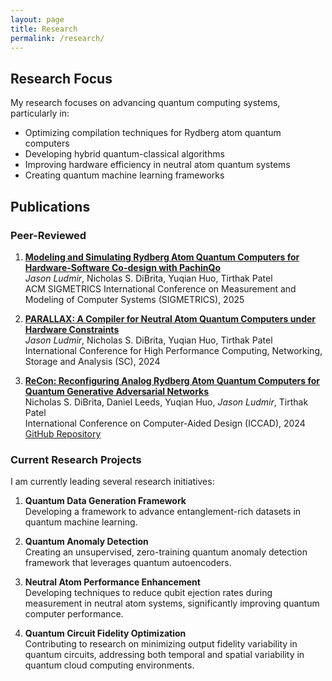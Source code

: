 ```yaml
---
layout: page
title: Research
permalink: /research/
---
```


## Research Focus

My research focuses on advancing quantum computing systems, particularly in:
- Optimizing compilation techniques for Rydberg atom quantum computers
- Developing hybrid quantum-classical algorithms
- Improving hardware efficiency in neutral atom quantum systems
- Creating quantum machine learning frameworks

## Publications

### Peer-Reviewed

1. [**Modeling and Simulating Rydberg Atom Quantum Computers for Hardware-Software Co-design with PachinQo**](https://arxiv.org/abs/2412.07181)  
   *Jason Ludmir*, Nicholas S. DiBrita, Yuqian Huo, Tirthak Patel  
   ACM SIGMETRICS International Conference on Measurement and Modeling of Computer Systems (SIGMETRICS), 2025

2. [**PARALLAX: A Compiler for Neutral Atom Quantum Computers under Hardware Constraints**](https://dl.acm.org/doi/10.1109/SC41406.2024.00079)    
   *Jason Ludmir*, Nicholas S. DiBrita, Yuqian Huo, Tirthak Patel  
   International Conference for High Performance Computing, Networking, Storage and Analysis (SC), 2024  
   

3. [**ReCon: Reconfiguring Analog Rydberg Atom Quantum Computers for Quantum Generative Adversarial Networks**](https://arxiv.org/abs/2408.13389)  
   Nicholas S. DiBrita, Daniel Leeds, Yuqian Huo, *Jason Ludmir*, Tirthak Patel  
   International Conference on Computer-Aided Design (ICCAD), 2024  
   [GitHub Repository](https://github.com/positivetechnologylab/ReCon)

### Current Research Projects

I am currently leading several research initiatives:

1. **Quantum Data Generation Framework**  
   Developing a framework to advance entanglement-rich datasets in quantum machine learning.

2. **Quantum Anomaly Detection**  
   Creating an unsupervised, zero-training quantum anomaly detection framework that leverages quantum autoencoders.

3. **Neutral Atom Performance Enhancement**  
   Developing techniques to reduce qubit ejection rates during measurement in neutral atom systems, significantly improving quantum computer performance.

4. **Quantum Circuit Fidelity Optimization**  
   Contributing to research on minimizing output fidelity variability in quantum circuits, addressing both temporal and spatial variability in quantum cloud computing environments.